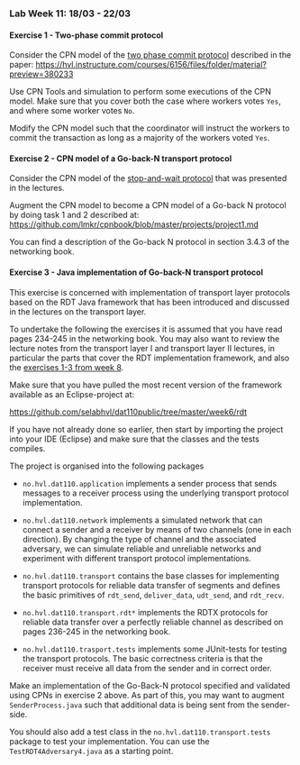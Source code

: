 ### Lab Week 11: 18/03 - 22/03

#### Exercise 1 - Two-phase commit protocol

Consider the CPN model of the [two phase commit protocol](https://github.com/selabhvl/dat110public/blob/master/week11/stopwaitprotocolmodel.cpn) described in the paper: https://hvl.instructure.com/courses/6156/files/folder/material?preview=380233 

Use CPN Tools and simulation to perform some executions of the CPN model. Make sure that you cover both the case where workers votes `Yes`, and where some worker votes `No`.

Modify the CPN model such that the coordinator will instruct the workers to commit the transaction as long as a majority of the workers voted `Yes`.

#### Exercise 2 - CPN model of a Go-back-N transport protocol

Consider the CPN model of the [stop-and-wait protocol](https://github.com/selabhvl/dat110public/blob/master/week11/twophasecommitmodel.cpn) that was presented in the lectures.

Augment the CPN model to become a CPN model of a Go-back N protocol by doing task 1 and 2 described at: https://github.com/lmkr/cpnbook/blob/master/projects/project1.md

You can find a description of the Go-back N protocol in section 3.4.3 of the networking book.

#### Exercise 3 - Java implementation of Go-back-N transport protocol

This exercise is concerned with implementation of transport layer protocols based on the RDT Java framework that has been introduced and discussed in the lectures on the transport layer.

To undertake the following the exercises it is assumed that you have read pages 234-245 in the networking book. You may also want to review the lecture notes from the transport layer I and transport layer II lectures, in particular the parts that cover the RDT implementation framework, and also the [exercises 1-3 from week 8](https://github.com/selabhvl/dat110public/blob/master/week9/week9.md).

Make sure that you have pulled the most recent version of the framework available as an Eclipse-project at:

https://github.com/selabhvl/dat110public/tree/master/week6/rdt

If you have not already done so earlier, then start by importing the project into your IDE (Eclipse) and make sure that the classes and the tests compiles.

The project is organised into the following packages

- `no.hvl.dat110.application` implements a sender process that sends messages to a receiver process using the underlying transport protocol implementation.

- `no.hvl.dat110.network` implements a simulated network that can connect a sender and a receiver by means of two channels (one in each direction). By changing the type of channel and the associated adversary, we can simulate reliable and unreliable networks and experiment with different transport protocol implementations.

- `no.hvl.dat110.transport` contains the base classes for implementing transport protocols for reliable data transfer of segments and defines the basic primitives of `rdt_send`, `deliver_data`, `udt_send`, and `rdt_recv`.

- `no.hvl.dat110.transport.rdt*` implements the RDTX protocols for reliable data transfer over a perfectly reliable channel as described on pages 236-245 in the networking book.

- `no.hvl.dat110.trasport.tests` implements some JUnit-tests for testing the transport protocols. The basic correctness criteria is that the receiver must receive all data from the sender and in correct order.

Make an implementation of the Go-Back-N protocol specified and validated using CPNs in exercise 2 above. As part of this, you may want to augment `SenderProcess.java` such that additional data is being sent from the sender-side.

You should also add a test class in the `no.hvl.dat110.transport.tests` package to test your implementation. You can use the `TestRDT4Adversary4.java` as a starting point.
